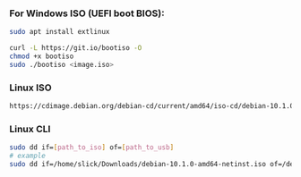 ### For Windows ISO (UEFI boot BIOS):
```bash
sudo apt install extlinux

curl -L https://git.io/bootiso -O
chmod +x bootiso
sudo ./bootiso <image.iso>
```
### Linux ISO
```html
https://cdimage.debian.org/debian-cd/current/amd64/iso-cd/debian-10.1.0-amd64-netinst.iso
```
### Linux CLI
```bash
sudo dd if=[path_to_iso] of=[path_to_usb]
# example
sudo dd if=/home/slick/Downloads/debian-10.1.0-amd64-netinst.iso of=/dev/sdb
```
